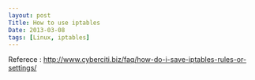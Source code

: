 ```yaml
---
layout: post
Title: How to use iptables
Date: 2013-03-08
tags: [Linux, iptables]
---
```


Referece :
http://www.cyberciti.biz/faq/how-do-i-save-iptables-rules-or-settings/

